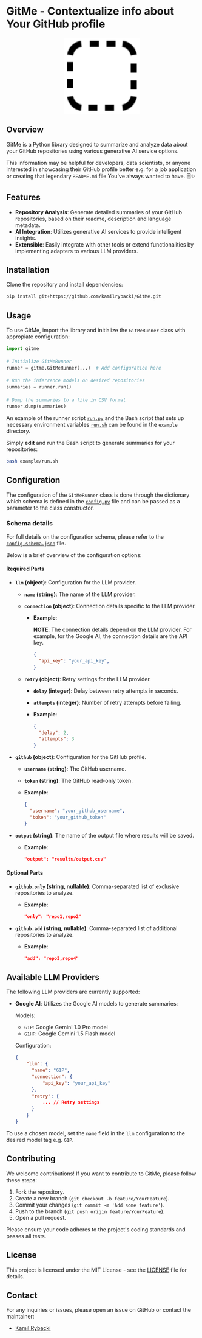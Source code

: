 # GitMe - Contextualize info about Your GitHub profile

<img
    src='.github/assets/gitme.svg'
    alt='GitMe logo'
    width='200'
    style='display: block; margin: 0 auto;'
/>

## Overview

GitMe is a Python library designed to summarize and analyze data about your GitHub repositories using various generative AI service options.

This information may be helpful for developers, data scientists, or anyone interested in showcasing their GitHub profile better e.g. for a job application
or creating that legendary `README.md` file You've always wanted to have. 🗒️✨

## Features

- **Repository Analysis**: Generate detailed summaries of your GitHub repositories,
based on their readme, description and language metadata.
- **AI Integration**: Utilizes generative AI services to provide intelligent insights.
- **Extensible**: Easily integrate with other tools or extend functionalities
by implementing adapters to various LLM providers.

## Installation

Clone the repository and install dependencies:

```bash
pip install git+https://github.com/kamilrybacki/GitMe.git
```

## Usage

To use GitMe, import the library and initialize the `GitMeRunner` class with appropiate configuration:

```python
import gitme

# Initialize GitMeRunner
runner = gitme.GitMeRunner(...)  # Add configuration here

# Run the inferrence models on desired repositories
summaries = runner.run()

# Dump the summaries to a file in CSV format
runner.dump(summaries)

```

An example of the runner script [`run.py`](./example/run.py) and the Bash script
that sets up necessary environment variables [`run.sh`](./example/run.sh) can be found in the `example` directory.

Simply **edit** and run the Bash script to generate summaries for your repositories:

```bash
bash example/run.sh
```

## Configuration

The configuration of the `GitMeRunner` class is done through the dictionary which
schema is defined in the [`config.py`](./gitme/config.py) file and can be passed as a parameter to the class constructor.

### Schema details

For full details on the configuration schema, please refer to the [`config.schema.json`](./config.schema.json) file.

Below is a brief overview of the configuration options:

#### Required Parts

- **`llm` (object)**: Configuration for the LLM provider.
  - **`name` (string)**: The name of the LLM provider.
  - **`connection` (object)**: Connection details specific to the LLM provider.
    - **Example**:

        **NOTE**: The connection details depend on the LLM provider. For example, for the Google AI, the connection details are the API key.

      ```json
      {
        "api_key": "your_api_key",
      }
      ```

  - **`retry` (object)**: Retry settings for the LLM provider.
    - **`delay` (integer)**: Delay between retry attempts in seconds.
    - **`attempts` (integer)**: Number of retry attempts before failing.
    - **Example**:

      ```json
      {
        "delay": 2,
        "attempts": 3
      }
      ```

- **`github` (object)**: Configuration for the GitHub profile.
  - **`username` (string)**: The GitHub username.
  - **`token` (string)**: The GitHub read-only token.
  - **Example**:

    ```json
    {
      "username": "your_github_username",
      "token": "your_github_token"
    }
    ```

- **`output` (string)**: The name of the output file where results will be saved.
  - **Example**:

    ```json
    "output": "results/output.csv"
    ```

#### Optional Parts

- **`github.only` (string, nullable)**: Comma-separated list of exclusive repositories to analyze.
  - **Example**:

    ```json
    "only": "repo1,repo2"
    ```

- **`github.add` (string, nullable)**: Comma-separated list of additional repositories to analyze.
  - **Example**:

    ```json
    "add": "repo3,repo4"
    ```

## Available LLM Providers

The following LLM providers are currently supported:

- **Google AI**: Utilizes the Google AI models to generate summaries:

  Models:

  - `G1P`: Google Gemini 1.0 Pro model
  - `G1HF`: Google Gemini 1.5 Flash model

  Configuration:

  ```json
  {
      "llm": {
        "name": "G1P",
        "connection": {
            "api_key": "your_api_key"
        },
        "retry": {
            ... // Retry settings
        }
      }
  }
  ```

To use a chosen model, set the `name` field in the `llm` configuration to the desired model tag e.g. `G1P`.

## Contributing

We welcome contributions! If you want to contribute to GitMe, please follow these steps:

1. Fork the repository.
2. Create a new branch (`git checkout -b feature/YourFeature`).
3. Commit your changes (`git commit -m 'Add some feature'`).
4. Push to the branch (`git push origin feature/YourFeature`).
5. Open a pull request.

Please ensure your code adheres to the project's coding standards and passes all tests.

## License

This project is licensed under the MIT License - see the [LICENSE](LICENSE) file for details.

## Contact

For any inquiries or issues, please open an issue on GitHub or contact the maintainer:

- [Kamil Rybacki](https://kamilrybacki.gda.pl)
